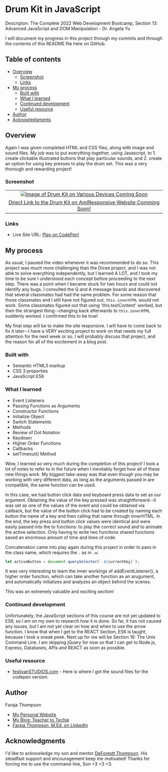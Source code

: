 # Drum Kit in JavaScript

Descripton: The Complete 2022 Web Development Bootcamp, Section 13: Advanced JavaScript and DOM Manipulation - Dr. Angela Yu

I will document my progress in this project through my commits and through the contents of this README file here on GitHub. 

## Table of contents

- [Overview](#overview)
  - [Screenshot](#screenshot)
  - [Links](#links)
- [My process](#my-process)
  - [Built with](#built-with)
  - [What I learned](#what-i-learned)
  - [Continued development](#continued-development)
  - [Useful resource](#useful-resource)
- [Author](#author)
- [Acknowledgments](#acknowledgments)

## Overview

Again I was given completed HTML and CSS files, along with image and sound files.  My job was to put everything together, using Javascript, to 1. create clickable illustrated buttons that play particular sounds, and 2. create an option for using key presses to play the drum set. This was a very thorough and rewarding project!

### Screenshot

|    | 
|:--:|
| [![Image of Drum Kit on Various Devices Coming Soon](link-to-slides.png)]() |
| [Direct Link to the Drum Kit on AmIResponsive Website Comming Soon!]()|


### Links

- Live Site URL: [Play on CodePen!](https://codepen.io/faraja17/full/zYRmXLr)

## My process

As usual, I paused the video whenever it was recommended to do so. This project was much more challenging than the Dicee project, and I was not able to solve everything independently, but I learned A LOT, and I took my time to be sure I understood each concept before proceeding to the next step. There was a point when I became stuck for two hours and could not identify any bugs. I consulted the Q and A message boards and discovered that several classmates had had the same problem. For some reason that those classmates and I still have not figured out, `this.innerHTML` would not work. Some classmates figured out that using 'this.textContent' worked, but then the strangest thing--changing back afterwards to `this.innerHTML` suddenly worked. I confirmed this to be true!

My final step will be to make the site responsive. I will have to come back to fix it later--I have a VERY exciting project to work on that needs my full attention for the next week or so. I will probably discuss that project, and the reason for all of the excitement in a blog post.


### Built with

- Semantic HTML5 markup
- CSS 3 properties
- JavaScript ES6

### What I learned

- Event Listeners
- Passing Functions as Arguments
- Constructor Functions
- Initialize Object
- Switch Statements
- Methods
- Review of Dot Notation
- Keydown
- Higher Order Functions
- Callbacks
- setTimeout() Method

Wow, I learned so very much during the completion of this project! I took a lot of notes to refer to in the future when I inevitably forget how all of these new things work. My biggest take-away was that even though you may be working with very different data, as long as the arguments passed in are compatible, the same function can be used.  

In this case, we had button click data and keyboard press data to set as our argument. Obtaining the value of the key pressed was straightforward--it was set as one of the values of the event and could be obtained via callback, but the value of the button click had to be created by naming each button the name of a key and then calling that name through innerHTML. In the end, the key press and button click values were identical and were easily passed into the to functions: to play the correct sound and to animate the active selection.  Only having to write two functions shared functions saved an enormous amount of time and lines of code.

Concatenation came into play again during this project in order to pass in the class name, which requires the `.` as in `.w`:

```js
let activeButton = document.querySelector(`.${currentKey}`);
```

It was very interesting to learn the inner workings of addEventListener(), a higher order function, which can take another function as an arugument, and automatically initializes and analyzes an object behind the scenes.

This was an extremely valuable and exciting section!

### Continued development

Unfortunately, the JavaScript sections of this course are not yet updated to ES6, so I am on my own to research how it is done. So far, it has not caused any issues, but I am not yet clear on how and when to use the arrow function. I know that when I get to the REACT Section, ES6 is taught, because I took a sneak peek. Next up for me will be Section 16: The Unix Command Line.  I am skipping jQuery for now so that I can get to Node.js, Express, Databases, APIs and REACT as soon as possible.

### Useful resource

- [fesliyanSTUDIOS.com](https://www.fesliyanstudios.com/royalty-free-sound-effects-download/tom-tom-drums-275) - Here is where I got the sound files for the codepen version.

## Author

Faraja Thompson

- [My Personal Website](https://faraja17.github.io/my-website/)
- [My Blog: Teacher to Techie](https://faraja17.github.io/)
- [Faraja Thompson, M.Ed. on LinkedIn](https://www.linkedin.com/in/faraja-thompson-m-ed-70885b8/)

## Acknowledgments

I'd like to acknowledge my son and mentor [DeForestt Thompson](https://github.com/DeForestt).  His steadfast support and encouragement keep me motivated!  Thanks for forcing me to use the command-line, Son <3 <3 <3.
